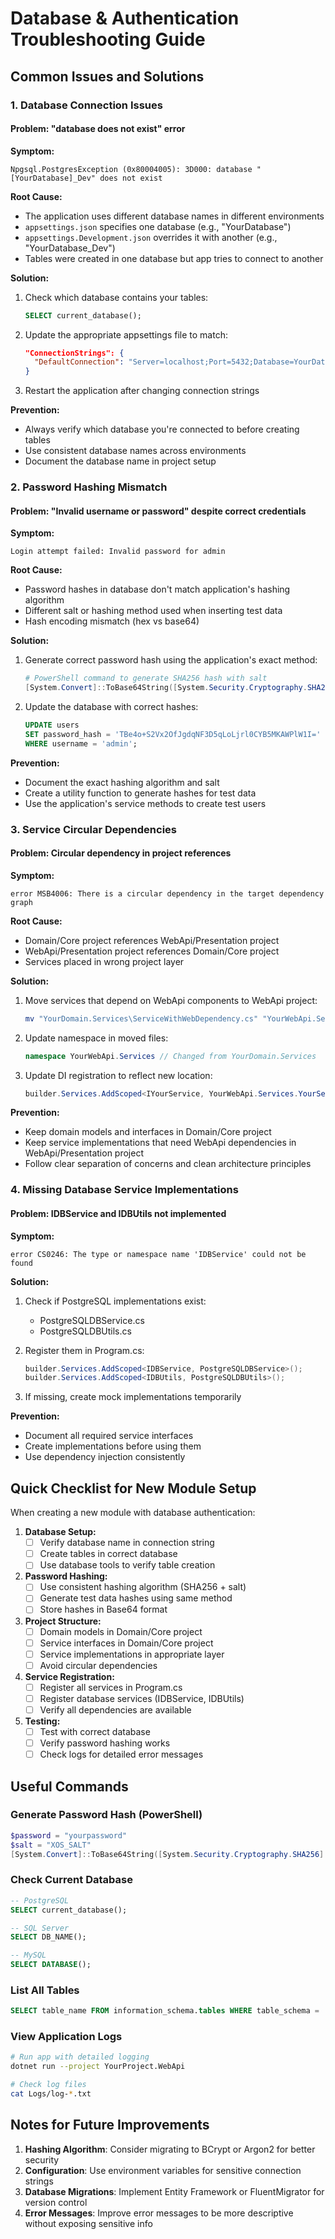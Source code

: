 # Database & Authentication Troubleshooting Guide

## Common Issues and Solutions

### 1. Database Connection Issues

#### Problem: "database does not exist" error
**Symptom:**
```
Npgsql.PostgresException (0x80004005): 3D000: database "[YourDatabase]_Dev" does not exist
```

**Root Cause:**
- The application uses different database names in different environments
- `appsettings.json` specifies one database (e.g., "YourDatabase")
- `appsettings.Development.json` overrides it with another (e.g., "YourDatabase_Dev")
- Tables were created in one database but app tries to connect to another

**Solution:**
1. Check which database contains your tables:
   ```sql
   SELECT current_database();
   ```

2. Update the appropriate appsettings file to match:
   ```json
   "ConnectionStrings": {
     "DefaultConnection": "Server=localhost;Port=5432;Database=YourDatabase;User Id=postgres;Password=yourpassword;"
   }
   ```

3. Restart the application after changing connection strings

**Prevention:**
- Always verify which database you're connected to before creating tables
- Use consistent database names across environments
- Document the database name in project setup

### 2. Password Hashing Mismatch

#### Problem: "Invalid username or password" despite correct credentials
**Symptom:**
```
Login attempt failed: Invalid password for admin
```

**Root Cause:**
- Password hashes in database don't match application's hashing algorithm
- Different salt or hashing method used when inserting test data
- Hash encoding mismatch (hex vs base64)

**Solution:**
1. Generate correct password hash using the application's exact method:
   ```powershell
   # PowerShell command to generate SHA256 hash with salt
   [System.Convert]::ToBase64String([System.Security.Cryptography.SHA256]::Create().ComputeHash([System.Text.Encoding]::UTF8.GetBytes('admin123XOS_SALT')))
   ```

2. Update the database with correct hashes:
   ```sql
   UPDATE users 
   SET password_hash = 'TBe4o+S2Vx2OfJgdqNF3D5qLoLjrl0CYB5MKAWPlW1I=' 
   WHERE username = 'admin';
   ```

**Prevention:**
- Document the exact hashing algorithm and salt
- Create a utility function to generate hashes for test data
- Use the application's service methods to create test users

### 3. Service Circular Dependencies

#### Problem: Circular dependency in project references
**Symptom:**
```
error MSB4006: There is a circular dependency in the target dependency graph
```

**Root Cause:**
- Domain/Core project references WebApi/Presentation project
- WebApi/Presentation project references Domain/Core project
- Services placed in wrong project layer

**Solution:**
1. Move services that depend on WebApi components to WebApi project:
   ```bash
   mv "YourDomain.Services\ServiceWithWebDependency.cs" "YourWebApi.Services\"
   ```

2. Update namespace in moved files:
   ```csharp
   namespace YourWebApi.Services // Changed from YourDomain.Services
   ```

3. Update DI registration to reflect new location:
   ```csharp
   builder.Services.AddScoped<IYourService, YourWebApi.Services.YourService>();
   ```

**Prevention:**
- Keep domain models and interfaces in Domain/Core project
- Keep service implementations that need WebApi dependencies in WebApi/Presentation project
- Follow clear separation of concerns and clean architecture principles

### 4. Missing Database Service Implementations

#### Problem: IDBService and IDBUtils not implemented
**Symptom:**
```
error CS0246: The type or namespace name 'IDBService' could not be found
```

**Solution:**
1. Check if PostgreSQL implementations exist:
   - PostgreSQLDBService.cs
   - PostgreSQLDBUtils.cs

2. Register them in Program.cs:
   ```csharp
   builder.Services.AddScoped<IDBService, PostgreSQLDBService>();
   builder.Services.AddScoped<IDBUtils, PostgreSQLDBUtils>();
   ```

3. If missing, create mock implementations temporarily

**Prevention:**
- Document all required service interfaces
- Create implementations before using them
- Use dependency injection consistently

## Quick Checklist for New Module Setup

When creating a new module with database authentication:

1. **Database Setup:**
   - [ ] Verify database name in connection string
   - [ ] Create tables in correct database
   - [ ] Use database tools to verify table creation

2. **Password Hashing:**
   - [ ] Use consistent hashing algorithm (SHA256 + salt)
   - [ ] Generate test data hashes using same method
   - [ ] Store hashes in Base64 format

3. **Project Structure:**
   - [ ] Domain models in Domain/Core project
   - [ ] Service interfaces in Domain/Core project
   - [ ] Service implementations in appropriate layer
   - [ ] Avoid circular dependencies

4. **Service Registration:**
   - [ ] Register all services in Program.cs
   - [ ] Register database services (IDBService, IDBUtils)
   - [ ] Verify all dependencies are available

5. **Testing:**
   - [ ] Test with correct database
   - [ ] Verify password hashing works
   - [ ] Check logs for detailed error messages

## Useful Commands

### Generate Password Hash (PowerShell)
```powershell
$password = "yourpassword"
$salt = "XOS_SALT"
[System.Convert]::ToBase64String([System.Security.Cryptography.SHA256]::Create().ComputeHash([System.Text.Encoding]::UTF8.GetBytes($password + $salt)))
```

### Check Current Database
```sql
-- PostgreSQL
SELECT current_database();

-- SQL Server
SELECT DB_NAME();

-- MySQL
SELECT DATABASE();
```

### List All Tables
```sql
SELECT table_name FROM information_schema.tables WHERE table_schema = 'public';
```

### View Application Logs
```bash
# Run app with detailed logging
dotnet run --project YourProject.WebApi

# Check log files
cat Logs/log-*.txt
```

## Notes for Future Improvements

1. **Hashing Algorithm**: Consider migrating to BCrypt or Argon2 for better security
2. **Configuration**: Use environment variables for sensitive connection strings
3. **Database Migrations**: Implement Entity Framework or FluentMigrator for version control
4. **Error Messages**: Improve error messages to be more descriptive without exposing sensitive info